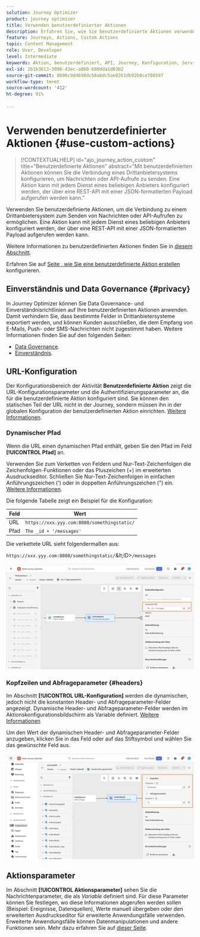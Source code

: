 ```yaml
---
solution: Journey Optimizer
product: journey optimizer
title: Verwenden benutzerdefinierter Aktionen
description: Erfahren Sie, wie Sie benutzerdefinierte Aktionen verwenden
feature: Journeys, Actions, Custom Actions
topic: Content Management
role: User, Developer
level: Intermediate
keywords: Aktion, benutzerdefiniert, API, Journey, Konfiguration, Service
exl-id: 2b1b3613-3096-43ec-a860-600dda1d83b2
source-git-commit: 8b96c9d4698dc58abdc5ae0261db92b0ce708597
workflow-type: tm+mt
source-wordcount: '412'
ht-degree: 91%

---
```


# Verwenden benutzerdefinierter Aktionen {#use-custom-actions}

>[!CONTEXTUALHELP]
>id="ajo_journey_action_custom"
>title="Benutzerdefinierte Aktionen"
>abstract="Mit benutzerdefinierten Aktionen können Sie die Verbindung eines Drittanbietersystems konfigurieren, um Nachrichten oder API-Aufrufe zu senden. Eine Aktion kann mit jedem Dienst eines beliebigen Anbieters konfiguriert werden, der über eine REST-API mit einer JSON-formatierten Payload aufgerufen werden kann."

Verwenden Sie benutzerdefinierte Aktionen, um die Verbindung zu einem Drittanbietersystem zum Senden von Nachrichten oder API-Aufrufen zu ermöglichen. Eine Aktion kann mit jedem Dienst eines beliebigen Anbieters konfiguriert werden, der über eine REST-API mit einer JSON-formatierten Payload aufgerufen werden kann.

Weitere Informationen zu benutzerdefinierten Aktionen finden Sie in [diesem Abschnitt](../action/action.md).

Erfahren Sie auf [ Seite , wie Sie eine benutzerdefinierte Aktion erstellen ](../action/about-custom-action-configuration.md) konfigurieren.

## Einverständnis und Data Governance {#privacy}

In Journey Optimizer können Sie Data Governance- und Einverständnisrichtlinien auf Ihre benutzerdefinierten Aktionen anwenden. Damit verhindern Sie, dass bestimmte Felder in Drittanbietersysteme exportiert werden, und können Kunden ausschließen, die dem Empfang von E-Mails, Push- oder SMS-Nachrichten nicht zugestimmt haben. Weitere Informationen finden Sie auf den folgenden Seiten:

* [Data Governance](../action/action-privacy.md).
* [Einverständnis](../action/consent.md).

## URL-Konfiguration

Der Konfigurationsbereich der Aktivität **Benutzerdefinierte Aktion** zeigt die URL-Konfigurationsparameter und die Authentifizierungsparameter an, die für die benutzerdefinierte Aktion konfiguriert sind. Sie können den statischen Teil der URL nicht in der Journey, sondern müssen ihn in der globalen Konfiguration der benutzerdefinierten Aktion einrichten. [Weitere Informationen](../action/about-custom-action-configuration.md).

### Dynamischer Pfad

Wenn die URL einen dynamischen Pfad enthält, geben Sie den Pfad im Feld **[!UICONTROL Pfad]** an.

Verwenden Sie zum Verketten von Feldern und Nur-Text-Zeichenfolgen die Zeichenfolgen-Funktionen oder das Pluszeichen (+) im erweiterten Ausdruckseditor. Schließen Sie Nur-Text-Zeichenfolgen in einfachen Anführungszeichen (&#39;) oder in doppelten Anführungszeichen (&quot;) ein. [Weitere Informationen](expression/expressionadvanced.md).

Die folgende Tabelle zeigt ein Beispiel für die Konfiguration:

| Feld | Wert |
| --- | --- |
| URL | `https://xxx.yyy.com:8080/somethingstatic/` |
| Pfad | `The _id + '/messages'` |

Die verkettete URL sieht folgendermaßen aus:

`https://xxx.yyy.com:8080/somethingstatic/`\&lt;ID>`/messages`

![](assets/journey-custom-action-url.png)

### Kopfzeilen und Abfrageparameter {#headers}

Im Abschnitt **[!UICONTROL URL-Konfiguration]** werden die dynamischen, jedoch nicht die konstanten Header- und Abfrageparameter-Felder angezeigt. Dynamische Header- und Abfrageparameter-Felder werden im Aktionskonfigurationsbildschirm als Variable definiert. [Weitere Informationen](../action/about-custom-action-configuration.md#url-configuration)

Um den Wert der dynamischen Header- und Abfrageparameter-Felder anzugeben, klicken Sie in das Feld oder auf das Stiftsymbol und wählen Sie das gewünschte Feld aus.

![](assets/journey-dynamicheaderfield.png)

## Aktionsparameter

Im Abschnitt **[!UICONTROL Aktionsparameter]** sehen Sie die Nachrichtenparameter, die als _Variable_ definiert sind. Für diese Parameter können Sie festlegen, wo diese Informationen abgerufen werden sollen (Beispiel: Ereignisse, Datenquellen), Werte manuell übergeben oder den erweiterten Ausdruckseditor für erweiterte Anwendungsfälle verwenden. Erweiterte Anwendungsfälle können Datenmanipulationen und andere Funktionen sein. Mehr dazu erfahren Sie auf [dieser Seite](expression/expressionadvanced.md).

